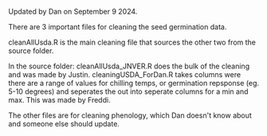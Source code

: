 Updated by Dan on September 9 2024.

There are 3 important files for cleaning the seed germination data.

cleanAllUsda.R is the main cleaning file that sources the other two from the source folder.

In the source folder:
cleanAllUsda_JNVER.R does the bulk of the cleaning and was made by Justin.
cleaningUSDA_ForDan.R takes columns were there are a range of values for chilling temps, or germination repsponse (eg. 5-10 degrees) and seperates the out into seperate columns for a min and max. This was made by Freddi.

The other files are for cleaning phenology, which Dan doesn't know about and someone else should update.

